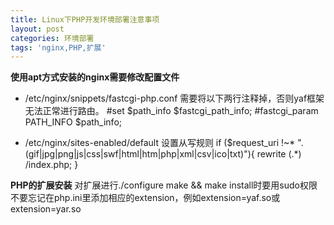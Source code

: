 ```yaml
---
title: Linux下PHP开发环境部署注意事项
layout: post
categories: 环境部署
tags: 'nginx,PHP,扩展'
---
```

__使用apt方式安装的nginx需要修改配置文件__
* /etc/nginx/snippets/fastcgi-php.conf
需要将以下两行注释掉，否则yaf框架无法正常进行路由。
#set $path_info $fastcgi_path_info;
#fastcgi_param PATH_INFO $path_info;

* /etc/nginx/sites-enabled/default
设置从写规则
if ($request_uri !~* "\.(gif|jpg|png|js|css|swf|html|htm|php|xml|csv|ico|txt)"){
		rewrite (.*) /index.php;
	}
	
__PHP的扩展安装__
对扩展进行./configure make && make install时要用sudo权限
不要忘记在php.ini里添加相应的extension，例如extension=yaf.so或extension=yar.so